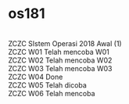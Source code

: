 # os181
<br />
ZCZC SIstem Operasi 2018 Awal (1) 
<br />
ZCZC W01 Telah mencoba W01
<br />
ZCZC W02 Telah mencoba W02
<br />
ZCZC W03 Telah mencoba W03
<br />
ZCZC W04 Done
<br />
ZCZC W05 Telah dicoba
<br />
ZCZC W06 Telah mencoba
